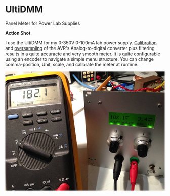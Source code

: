 UltiDMM
=======

Panel Meter for Power Lab Supplies

**Action Shot**

I use the UltiDMM for my 0-350V 0-100mA lab power supply.
[Calibration] and [oversampling] of the AVR's Analog-to-digital converter plus filtering results in a quite accuracte and very smooth meter. It is quite configurable using an encoder to navigate a simple menu structure. You can change comma-position, Unit, scale, and calibrate the meter at runtime.

![ImgActionShot]



[ImgActionShot]:https://raw.githubusercontent.com/0xPIT/UltiDMM/master/misc/actionshot.jpg
[Calibration]:http://www.atmel.com/Images/doc2559.pdf
[oversampling]:http://www.atmel.com/images/doc8003.pdf

